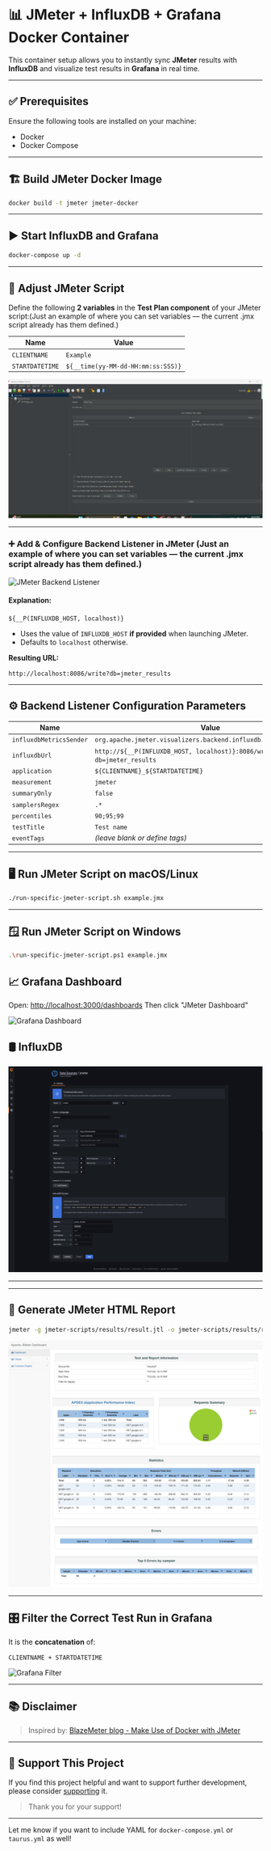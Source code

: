 
# 📊 JMeter + InfluxDB + Grafana Docker Container

This container setup allows you to instantly sync **JMeter** results with **InfluxDB** and visualize test results in **Grafana** in real time.

---


## ✅ Prerequisites

Ensure the following tools are installed on your machine:

* Docker
* Docker Compose

---

## 🏗️ Build JMeter Docker Image

```bash
docker build -t jmeter jmeter-docker
```

---

## ▶️ Start InfluxDB and Grafana

```bash
docker-compose up -d
```

---

## 🔧 Adjust JMeter Script

Define the following **2 variables** in the **Test Plan component** of your JMeter script:(Just an example of where you can set variables — the current .jmx script already has them defined.)

| Name            | Value                              |
| --------------- | ---------------------------------- |
| `CLIENTNAME`    | `Example`                          |
| `STARTDATETIME` | `${__time(yy-MM-dd-HH:mm:ss:SSS)}` |

![JMeter Variables](<Jmeter varibale.png>)

---

### ➕ Add & Configure Backend Listener in JMeter (Just an example of where you can set variables — the current .jmx script already has them defined.)

![JMeter Backend Listener](docs/images/BackendListener.png)

#### Explanation:

```properties
${__P(INFLUXDB_HOST, localhost)}
```

* Uses the value of `INFLUXDB_HOST` **if provided** when launching JMeter.
* Defaults to `localhost` otherwise.

**Resulting URL:**

```
http://localhost:8086/write?db=jmeter_results
```

---

## ⚙️ Backend Listener Configuration Parameters

| Name                    | Value                                                                  |
| ----------------------- | ---------------------------------------------------------------------- |
| `influxdbMetricsSender` | `org.apache.jmeter.visualizers.backend.influxdb.HttpMetricsSender`     |
| `influxdbUrl`           | `http://${__P(INFLUXDB_HOST, localhost)}:8086/write?db=jmeter_results` |
| `application`           | `${CLIENTNAME}_${STARTDATETIME}`                                       |
| `measurement`           | `jmeter`                                                               |
| `summaryOnly`           | `false`                                                                |
| `samplersRegex`         | `.*`                                                                   |
| `percentiles`           | `90;95;99`                                                             |
| `testTitle`             | `Test name`                                                            |
| `eventTags`             | *(leave blank or define tags)*                                         |

---

## 🖥️ Run JMeter Script on macOS/Linux

```bash
./run-specific-jmeter-script.sh example.jmx
```

---

## 🪟 Run JMeter Script on Windows

```bash
.\run-specific-jmeter-script.ps1 example.jmx
```


## 📈 Grafana Dashboard

Open: [http://localhost:3000/dashboards](http://localhost:3000/dashboards) 
Then click "JMeter Dashboard"

![Grafana Dashboard](docs/images/Grafana.png)

## 🛢️ InfluxDB

![InfluxDB](docs/images/InfuxDB.png)

---


---

## 📑 Generate JMeter HTML Report

```bash
jmeter -g jmeter-scripts/results/result.jtl -o jmeter-scripts/results/report
```
![alt text](<Basic Report.png>)

---

## 🎛️ Filter the Correct Test Run in Grafana

It is the **concatenation** of:

```
CLIENTNAME + STARTDATETIME
```

![Grafana Filter](docs/images/Grafana_filter.png)

---

## 📚 Disclaimer

> Inspired by: [BlazeMeter blog - Make Use of Docker with JMeter](https://www.blazemeter.com/blog/make-use-of-docker-with-jmeter-learn-how)

---

## 💖 Support This Project

If you find this project helpful and want to support further development, please consider [supporting](https://testwithroy.com/b/support) it.

> Thank you for your support!

---

Let me know if you want to include YAML for `docker-compose.yml` or `taurus.yml` as well!
